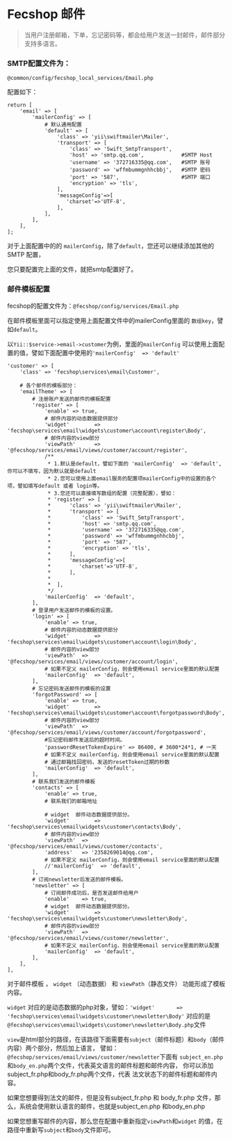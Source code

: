 Fecshop 邮件
============

> 当用户注册邮箱，下单，忘记密码等，都会给用户发送一封邮件，邮件部分
> 支持多语言。

### SMTP配置文件为：

`@common/config/fecshop_local_services/Email.php`

配置如下：

```
return [
	'email' => [
		'mailerConfig' => [
			# 默认通用配置
			'default' => [
				'class' => 'yii\swiftmailer\Mailer',
				'transport' => [
					'class' => 'Swift_SmtpTransport',
					'host' => 'smtp.qq.com',			#SMTP Host
					'username' => '372716335@qq.com',   #SMTP 账号
					'password' => 'wffmbummgnhhcbbj',	#SMTP 密码
					'port' => '587',					#SMTP 端口
					'encryption' => 'tls',
				],
				'messageConfig'=>[  
				   'charset'=>'UTF-8',  
				], 
			],
        ],
	],
];
```

对于上面配置中的的 `mailerConfig`，除了`default`，您还可以继续添加其他的SMTP
配置，

您只要配置完上面的文件，就把smtp配置好了。

### 邮件模板配置

fecshop的配置文件为：`@fecshop/config/services/Email.php`

在邮件模板里面可以指定使用上面配置文件中的mailerConfig里面的
`数组key`，譬如`default`。


以`Yii::$service->email->customer`为例，里面的`mailerConfig`
可以使用上面配置的值，譬如下面配置中使用的`'mailerConfig'  => 'default'`



```
'customer' => [
	'class' => 'fecshop\services\email\Customer',
	
	# 各个邮件的模板部分：
	'emailTheme' => [
		# 注册账户发送的邮件的模板配置
		'register' => [
			'enable' => true,
			# 邮件内容的动态数据提供部分
			'widget'		=> 'fecshop\services\email\widgets\customer\account\register\Body',
			# 邮件内容的view部分
			'viewPath' 		=> '@fecshop/services/email/views/customer/account/register',
			/**
			 * 1.默认是default，譬如下面的 'mailerConfig'  => 'default',你可以不填写，因为默认就是default
			 * 2.您可以使用上面email服务的配置项mailerConfig中的设置的各个项，譬如填写default 或者 login等。
			 * 3.您还可以直接填写数组的配置（完整配置），譬如：
			 * 'register' => [
			 *		'class' => 'yii\swiftmailer\Mailer',
			 *		'transport' => [
			 *			'class' => 'Swift_SmtpTransport',
			 *			'host' => 'smtp.qq.com',
			 *			'username' => '372716335@qq.com',
			 *			'password' => 'wffmbummgnhhcbbj',
			 *			'port' => '587',
			 *			'encryption' => 'tls',
			 *		],
			 *		'messageConfig'=>[  
			 *		   'charset'=>'UTF-8',  
			 *		], 
			 *		
			 *	],
			 */
			'mailerConfig'  => 'default',
		],
		# 登录用户发送邮件的模板的设置。
		'login' => [
			'enable' => true,
			# 邮件内容的动态数据提供部分
			'widget'		=> 'fecshop\services\email\widgets\customer\account\login\Body',
			# 邮件内容的view部分
			'viewPath' 	=> '@fecshop/services/email/views/customer/account/login',
			# 如果不定义 mailerConfig，则会使用email service里面的默认配置
			'mailerConfig'  => 'default',
		],
		# 忘记密码发送邮件的模板的设置
		'forgotPassword' => [
			'enable' => true,
			'widget'		=> 'fecshop\services\email\widgets\customer\account\forgotpassword\Body',
			# 邮件内容的view部分
			'viewPath' 	=> '@fecshop/services/email/views/customer/account/forgotpassword',
			#忘记密码邮件发送后的超时时间。
			'passwordResetTokenExpire' => 86400, # 3600*24*1, # 一天
			# 如果不定义 mailerConfig，则会使用email service里面的默认配置
			# 通过邮箱找回密码，发送的resetToken过期的秒数
			'mailerConfig'  => 'default',
		],
		# 联系我们发送的邮件模板
		'contacts' => [
			'enable' => true,
			# 联系我们的邮箱地址
			
			# widget  邮件动态数据提供部分。
			'widget'		=> 'fecshop\services\email\widgets\customer\contacts\Body',
			# 邮件内容的view部分
			'viewPath' 	=> '@fecshop/services/email/views/customer/contacts',
			'address'	=> '2358269014@qq.com',
			# 如果不定义 mailerConfig，则会使用email service里面的默认配置
			//'mailerConfig'  => 'default',
		],
		# 订阅newsletter后发送的邮件模板。
		'newsletter' => [
			# 订阅邮件成功后，是否发送邮件给用户
			'enable'	=> true,
			# widget  邮件动态数据提供部分。
			'widget'		=> 'fecshop\services\email\widgets\customer\newsletter\Body',
			# 邮件内容的view部分
			'viewPath' 	=> '@fecshop/services/email/views/customer/newsletter',
			# 如果不定义 mailerConfig，则会使用email service里面的默认配置
			'mailerConfig'  => 'default',
		],
	],
],
```

对于邮件模板 ， `widget` （动态数据） 和 `viewPath`（静态文件）
功能形成了模板内容。

`widget` 对应的是动态数据的php对象，譬如：` 'widget'		=> 'fecshop\services\email\widgets\customer\newsletter\Body' `
对应的是`@fecshop\services\email\widgets\customer\newsletter\Body.php`文件

`view`是html部分的路径，在该路径下面需要有`subject`（邮件标题）和`body`（邮件内容）两个部分，然后加上语言，
譬如：`@fecshop/services/email/views/customer/newsletter`下面有
`subject_en.php`和`body_en.php`两个文件，代表英文语言的邮件标题和邮件内容，
你可以添加subject_fr.php和body_fr.php两个文件，代表
法文状态下的邮件标题和邮件内容。

如果您想要得到法文的邮件，但是没有subject_fr.php 和 body_fr.php
文件，那么，系统会使用默认语言的邮件，也就是subject_en.php
和body_en.php

如果您想重写邮件的内容，那么您在配置中重新指定`viewPath`和`widget`
的值，在路径中重新写`subject`和`body`文件即可。











































